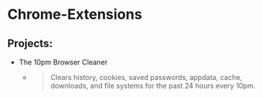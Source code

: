 # Chrome-Extensions

## Projects:
* The 10pm Browser Cleaner
  * > Clears history, cookies, saved passwords, appdata, cache, downloads, and file systems for the past 24 hours every 10pm.
